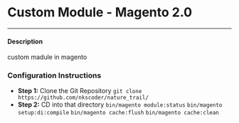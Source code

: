 # Custom Module - Magento 2.0
---
#### Description
custom madule in magento

### Configuration Instructions
* **Step 1:** Clone the Git Repository
  `git clone https://github.com/nkscoder/nature_trail/`
* **Step 2:** CD into that directory
 `bin/magento module:status`
`bin/magento setup:di:compile`
`bin/magento cache:flush`
`bin/magento cache:clean`
